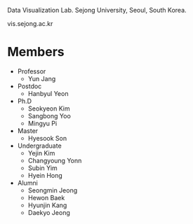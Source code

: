 Data Visualization Lab.
Sejong University,
Seoul, South Korea.

vis.sejong.ac.kr

# Members
- Professor
  - Yun Jang
- Postdoc
  - Hanbyul Yeon
- Ph.D 
  - Seokyeon Kim
  - Sangbong Yoo
  - Mingyu Pi
- Master
  - Hyesook Son
- Undergraduate
  - Yejin Kim
  - Changyoung Yonn
  - Subin Yim
  - Hyein Hong
- Alumni
  - Seongmin Jeong
  - Hewon Baek
  - Hyunjin Kang
  - Daekyo Jeong
